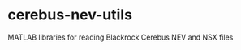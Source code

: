 cerebus-nev-utils
=================

MATLAB libraries for reading Blackrock Cerebus NEV and NSX files
